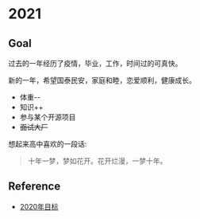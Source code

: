 # 2021 

## Goal

过去的一年经历了疫情，毕业，工作，时间过的可真快。

新的一年，希望国泰民安，家庭和睦，恋爱顺利，健康成长。

- 体重--
- 知识++
- 参与某个开源项目
- <del> 面试大厂 </del>

想起来高中喜欢的一段话:

> 十年一梦，梦如花开。花开烂漫，一梦十年。

## Reference

- [2020年目标](https://github.com/Draymonders/Code-Life/issues/95)